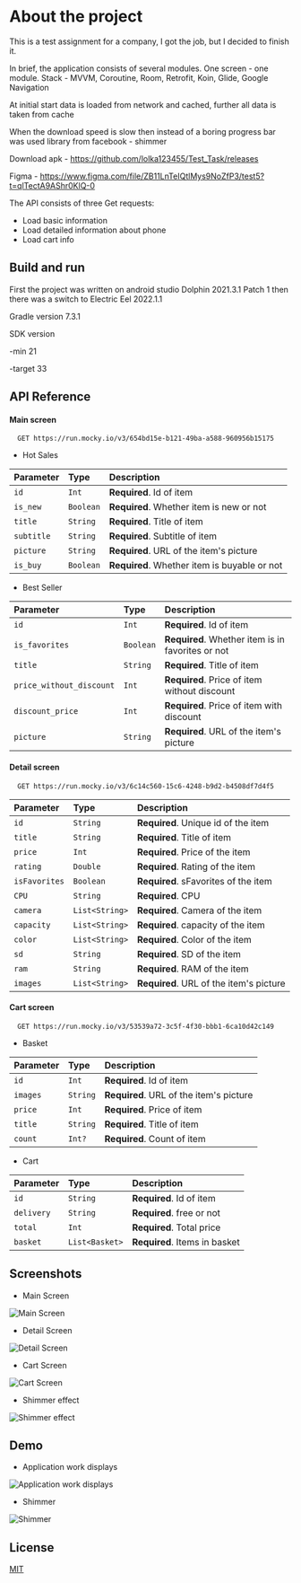 
# About the project
This is a test assignment for a company, I got the job, but I decided to finish it.

In brief, the application consists of several modules. One screen - one module.
Stack - MVVM, Coroutine, Room, Retrofit, Koin, Glide, Google Navigation

At initial start data is loaded from network and cached, further all data is taken from cache

When the download speed is slow then instead of a boring progress bar was used library from facebook - shimmer

Download apk - https://github.com/lolka123455/Test_Task/releases

Figma - https://www.figma.com/file/ZB11LnTeIQtlMys9NoZfP3/test5?t=qlTectA9AShr0KlQ-0

The API consists of three Get requests: 
- Load basic information
- Load detailed information about phone
- Load cart info






## Build and run

First the project was written on android studio Dolphin 2021.3.1 Patch 1 then there was a switch to Electric Eel 2022.1.1

Gradle version 7.3.1

SDK version

-min 21

-target 33
## API Reference

#### Main screen

```
  GET https://run.mocky.io/v3/654bd15e-b121-49ba-a588-960956b15175
```

- Hot Sales

| Parameter | Type     | Description                |
| :-------- | :------- | :------------------------- |
| `id` | `Int` | **Required**. Id of item |
| `is_new` | `Boolean` | **Required**. Whether item is new or not |
| `title` | `String` | **Required**. Title of item |
| `subtitle` | `String` | **Required**. Subtitle of item|
| `picture` | `String` | **Required**. URL of the item's picture |
| `is_buy` | `Boolean` | **Required**. Whether item is buyable or not |

- Best Seller

| Parameter | Type     | Description                |
| :-------- | :------- | :------------------------- |
| `id` | `Int` | **Required**. Id of item |
| `is_favorites` | `Boolean` | **Required**. Whether item is in favorites or not |
| `title` | `String` | **Required**. Title of item |
| `price_without_discount` | `Int` | **Required**. Price of item without discount |
| `discount_price` | `Int` | **Required**. Price of item with discount |
| `picture` | `String` | **Required**. URL of the item's picture |

#### Detail screen

```
  GET https://run.mocky.io/v3/6c14c560-15c6-4248-b9d2-b4508df7d4f5
``` 

| Parameter | Type     | Description                |
| :-------- | :------- | :------------------------- |
| `id` | `String` | **Required**. Unique id of the item |
| `title` | `String` | **Required**. Title of item |
| `price` | `Int` | **Required**. Price of the item|
| `rating` | `Double` | **Required**. Rating of the item |
| `isFavorites` | `Boolean` | **Required**. sFavorites of the item |
| `CPU` | `String` | **Required**. CPU|
| `camera` | `List<String>` | **Required**. Camera of the item|
| `capacity` | `List<String>` | **Required**. capacity of the item|
| `color` | `List<String>` | **Required**. Color of the item|
| `sd` | `String` | **Required**. SD of the item|
| `ram` | `String` | **Required**. RAM of the item| 
| `images` | `List<String>` | **Required**. URL of the item's picture| 

#### Cart screen

```
  GET https://run.mocky.io/v3/53539a72-3c5f-4f30-bbb1-6ca10d42c149
```

- Basket

| Parameter | Type     | Description                |
| :-------- | :------- | :------------------------- |
| `id` | `Int` | **Required**. Id of item |
| `images` | `String` | **Required**. URL of the item's picture |
| `price` | `Int` | **Required**. Price of item |
| `title` | `String` | **Required**. Title of item|
| `count` | `Int?` | **Required**. Count of item |


- Cart

| Parameter | Type     | Description                |
| :-------- | :------- | :------------------------- |
| `id` | `String` | **Required**. Id of item |
| `delivery` | `String` | **Required**. free or not |
| `total` | `Int` | **Required**. Total price |
| `basket` | `List<Basket>` | **Required**. Items in basket |

## Screenshots

- Main Screen

![Main Screen](https://user-images.githubusercontent.com/49922631/215332952-fe5d2db6-86d4-478a-8fe1-b0afc6420df7.png)

- Detail Screen

![Detail Screen](https://user-images.githubusercontent.com/49922631/215332999-efc85cf2-68fd-482b-9bae-72717b60f188.png)

- Cart Screen

![Cart Screen](https://user-images.githubusercontent.com/49922631/215333150-13404c09-1eb8-4f26-8757-b730931df64d.png)

- Shimmer effect

![Shimmer effect](https://user-images.githubusercontent.com/49922631/215333399-596129c4-4d42-4a42-81a0-0d8434d6b334.png)




## Demo

- Application work displays

![Application work displays](https://user-images.githubusercontent.com/49922631/215334213-01020a41-ead2-485a-b64e-cd0ff9c6b52c.gif)

- Shimmer

![Shimmer](https://user-images.githubusercontent.com/49922631/215333776-d4fd7d2b-34c8-4285-8416-2f75ce4498a8.gif)


## License

[MIT](https://choosealicense.com/licenses/mit/)

